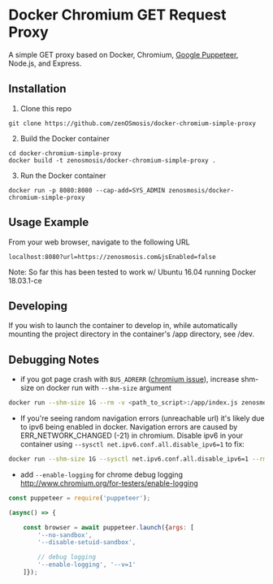 # Docker Chromium GET Request Proxy

A simple GET proxy based on Docker, Chromium, [Google Puppeteer](https://github.com/GoogleChrome/puppeteer), Node.js, and Express.


## Installation
1. Clone this repo
```
git clone https://github.com/zenOSmosis/docker-chromium-simple-proxy
```

2. Build the Docker container
```
cd docker-chromium-simple-proxy
docker build -t zenosmosis/docker-chromium-simple-proxy .
```

3. Run the Docker container
```
docker run -p 8080:8080 --cap-add=SYS_ADMIN zenosmosis/docker-chromium-simple-proxy
```

## Usage Example

From your web browser, navigate to the following URL

```
localhost:8080?url=https://zenosmosis.com&jsEnabled=false
```

Note: So far this has been tested to work w/ Ubuntu 16.04 running Docker 18.03.1-ce 

## Developing
If you wish to launch the container to develop in, while automatically mounting the project directory in the container's /app directory, see /dev.

## Debugging Notes

- if you got page crash with `BUS_ADRERR` ([chromium issue](https://bugs.chromium.org/p/chromium/issues/detail?id=571394)), increase shm-size on docker run with `--shm-size` argument

```bash
docker run --shm-size 1G --rm -v <path_to_script>:/app/index.js zenosmosis/docker-chromium-simple-proxy
```

- If you're seeing random navigation errors (unreachable url) it's likely due to ipv6 being enabled in docker. Navigation errors are caused by ERR_NETWORK_CHANGED (-21) in chromium. Disable ipv6 in your container using `--sysctl net.ipv6.conf.all.disable_ipv6=1` to fix:
```bash
docker run --shm-size 1G --sysctl net.ipv6.conf.all.disable_ipv6=1 --rm zenosmosis/docker-chromium-simple-proxy
```

- add `--enable-logging` for chrome debug logging http://www.chromium.org/for-testers/enable-logging

```js
const puppeteer = require('puppeteer');

(async() => {

    const browser = await puppeteer.launch({args: [
        '--no-sandbox',
        '--disable-setuid-sandbox',

        // debug logging
        '--enable-logging', '--v=1'
    ]});

```